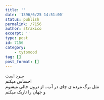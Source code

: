 ```yaml
---
title: ''
date: '1396/6/25 14:51:00'
status: publish
permalink: /7156
author: straxico
excerpt: ''
type: post
id: 7156
category:
    - tytomood
tag: []
post_format: []
---
```

سرد است  
احساس میکنم  
مثل برگ مرده ی چای در آب.. از درون خالی میشوم  
و جهان را تاریک میکنم